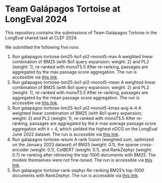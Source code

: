 # Team Galápagos Tortoise at LongEval 2024
This repository contains the submissions of Team Galápagos Tortoise in the LongEval shared task at CLEF 2024.

We submitted the following five runs:

1. Run galapagos-tortoise-bm25-bo1-pl2-monot5-max A weighted linear combination of BM25
(with Bo1 query expansion; weight: 2) and PL2 (weight: 1), re-ranked with monoT5.5 After re-ranking,
passages are aggregated by the max passage score aggregation.
The run is accessible via [this link](jupyter-notebook-submissions/run-max-passage.ipynb).
2. Run galapagos-tortoise-bm25-bo1-pl2-monot5-mean A weighted linear combination of BM25
(with Bo1 query expansion; weight: 2) and PL2 (weight: 1), re-ranked with monoT5.5 After re-ranking,
passages are aggregated by the mean passage score aggregation.
The run is accessible via [this link](jupyter-notebook-submissions/run-mean-passage.ipynb).
3. Run galapagos-tortoise-bm25-bo1-pl2-monot5-kmax-avg-k-4 A weighted linear combination
of BM25 (with Bo1 query expansion; weight: 2) and PL2 (weight: 1), re-ranked with monoT5.5 After
re-ranking, passages are aggregated by the 𝑘-max average passage score aggregation with 𝑘 = 4, which
yielded the highest nDCG on the LongEval June 2022 dataset.
The run is accessible via [this link](jupyter-notebook-submissions/run-optimal-k-max-avg-passage.ipynb).
4. Run galapagos-tortoise-wsum A rank fusion (weighted sum, optimized on the January 2023
dataset) of BM25 (weight: 0.1), the sparse cross-encoder (weight: 0.1), ColBERT (weight: 0.1), and
RankZephyr (weight: 0.7) re-ranking after retrieving the top-1000 documents with BM25. The models
themselves were not fine-tuned.
The run is accessible via [this link](submissions-rank-fusion/create-submissions.ipynb).
5. Run galapagos-tortoise-rank-zephyr Re-ranking BM25’s top-1000 documents with RankZephyr.
The run is accessible via [this link](submissions-rank-fusion/create-submissions.ipynb).
